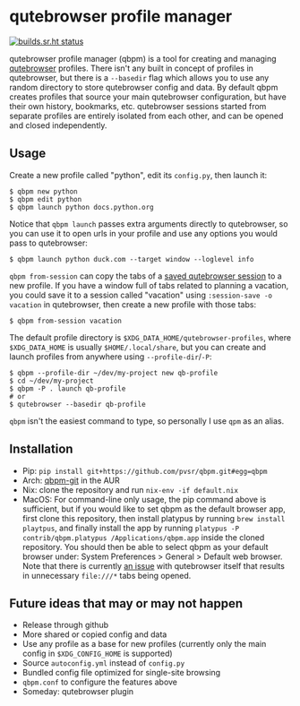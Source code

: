 # qutebrowser profile manager

[![builds.sr.ht status](https://builds.sr.ht/~pvsr/qpm.svg)](https://builds.sr.ht/~pvsr/qpm?)

qutebrowser profile manager (qbpm) is a tool for creating and managing
[qutebrowser](https://github.com/qutebrowser/qutebrowser) profiles. There isn't
any built in concept of profiles in qutebrowser, but there is a `--basedir`
flag which allows you to use any random directory to store qutebrowser config
and data. By default qbpm creates profiles that source your main qutebrowser
configuration, but have their own history, bookmarks, etc. qutebrowser sessions
started from separate profiles are entirely isolated from each other, and can be
opened and closed independently.

## Usage
Create a new profile called "python", edit its `config.py`, then launch it:
```
$ qbpm new python
$ qbpm edit python
$ qbpm launch python docs.python.org
```

Notice that `qbpm launch` passes extra arguments directly to qutebrowser, so you
can use it to open urls in your profile and use any options you would pass to
qutebrowser:
```
$ qbpm launch python duck.com --target window --loglevel info
```

`qbpm from-session` can copy the tabs of a [saved qutebrowser
session](https://qutebrowser.org/doc/help/commands.html#session-save) to a new
profile. If you have a window full of tabs related to planning a vacation, you
could save it to a session called "vacation" using `:session-save -o vacation`
in qutebrowser, then create a new profile with those tabs:
```
$ qbpm from-session vacation
```

The default profile directory is `$XDG_DATA_HOME/qutebrowser-profiles`, where
`$XDG_DATA_HOME` is usually `$HOME/.local/share`, but you can create and launch
profiles from anywhere using `--profile-dir`/`-P`:
```
$ qbpm --profile-dir ~/dev/my-project new qb-profile
$ cd ~/dev/my-project
$ qbpm -P . launch qb-profile
# or
$ qutebrowser --basedir qb-profile
```

`qbpm` isn't the easiest command to type, so personally I use `qpm` as an alias.

## Installation
 - Pip: `pip install git+https://github.com/pvsr/qbpm.git#egg=qbpm`
 - Arch: [qbpm-git](https://aur.archlinux.org/packages/qbpm-git) in the AUR
 - Nix: clone the repository and run `nix-env -if default.nix`
 - MacOS: For command-line only usage, the pip command above is sufficient, but
   if you would like to set qbpm as the default browser app, first clone this
   repository, then install platypus by running `brew install playtpus`, and
   finally install the app by running `platypus -P contrib/qbpm.platypus
   /Applications/qbpm.app` inside the cloned repository. You should then be
   able to select qbpm as your default browser under: System Preferences
   \> General > Default web browser. Note that there is currently [an
   issue](https://github.com/qutebrowser/qutebrowser/issues/3719) with
   qutebrowser itself that results in unnecessary `file:///*` tabs being
   opened.

## Future ideas that may or may not happen
- Release through github
- More shared or copied config and data
- Use any profile as a base for new profiles (currently only the main config in
  `$XDG_CONFIG_HOME` is supported)
- Source `autoconfig.yml` instead of `config.py`
- Bundled config file optimized for single-site browsing
- `qbpm.conf` to configure the features above
- Someday: qutebrowser plugin
